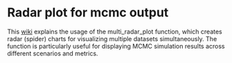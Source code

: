# Radar plot for mcmc output
This [wiki](https://github.com/robertahrens/radar_plot_mcmc/wiki) explains the usage of the multi_radar_plot function, which creates radar (spider) charts for visualizing multiple datasets simultaneously. The function is particularly useful for displaying MCMC simulation results across different scenarios and metrics.

